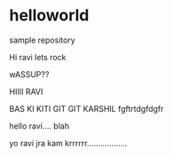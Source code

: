 # helloworld
sample repository

Hi ravi lets rock

wASSUP??

HIIII RAVI

BAS KI KITI GIT GIT KARSHIL
fgftrtdgfdgfr

hello ravi....
blah


yo ravi jra kam krrrrrr..................
